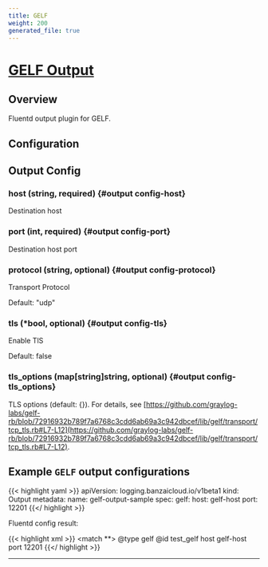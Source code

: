 ```yaml
---
title: GELF
weight: 200
generated_file: true
---
```


# [GELF Output](https://github.com/hotschedules/fluent-plugin-gelf-hs)
## Overview
 Fluentd output plugin for GELF.

## Configuration
## Output Config

### host (string, required) {#output config-host}

Destination host 


### port (int, required) {#output config-port}

Destination host port 


### protocol (string, optional) {#output config-protocol}

Transport Protocol

Default: "udp"

### tls (*bool, optional) {#output config-tls}

Enable TlS

Default: false

### tls_options (map[string]string, optional) {#output config-tls_options}

TLS options (default: {}). For details, see [https://github.com/graylog-labs/gelf-rb/blob/72916932b789f7a6768c3cdd6ab69a3c942dbcef/lib/gelf/transport/tcp_tls.rb#L7-L12](https://github.com/graylog-labs/gelf-rb/blob/72916932b789f7a6768c3cdd6ab69a3c942dbcef/lib/gelf/transport/tcp_tls.rb#L7-L12).


## Example `GELF` output configurations

{{< highlight yaml >}}
apiVersion: logging.banzaicloud.io/v1beta1
kind: Output
metadata:
  name: gelf-output-sample
spec:
  gelf:
    host: gelf-host
    port: 12201
{{</ highlight >}}

Fluentd config result:

{{< highlight xml >}}
<match **>
	@type gelf
	@id test_gelf
	host gelf-host
	port 12201
</match>
{{</ highlight >}}


---
